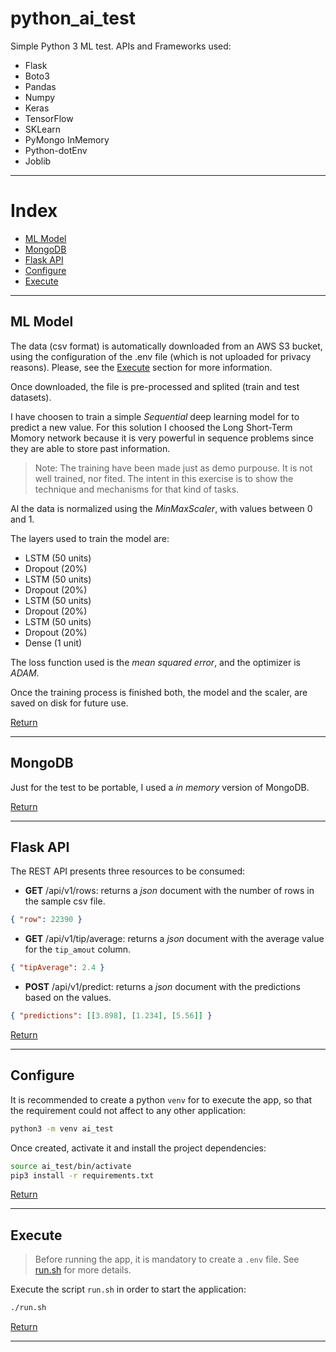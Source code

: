 # python_ai_test

Simple Python 3 ML test. APIs and Frameworks used: 
- Flask
- Boto3
- Pandas
- Numpy
- Keras
- TensorFlow
- SKLearn
- PyMongo InMemory
- Python-dotEnv
- Joblib

---

# Index

* [ML Model](#ML-Model)
* [MongoDB](#MongoDB)
* [Flask API](#Flask-API)
* [Configure](#Configure)
* [Execute](#Execute)

---

## ML Model

The data (csv format) is automatically downloaded from an AWS S3 bucket, using the configuration of the .env file (which is not uploaded for privacy reasons). Please, see the [Execute](#execute) section for more information.

Once downloaded, the file is pre-processed and splited (train and test datasets).

I have choosen to train a simple _Sequential_ deep learning model for to predict a new value. For this solution I choosed the Long Short-Term Momory network because it is very powerful in sequence problems since they are able to store past information.

> Note: The training have been made just as demo purpouse. It is not well trained, nor fited. The intent in this exercise is to show the technique and mechanisms for that kind of tasks.

Al the data is normalized using the _MinMaxScaler_, with values between 0 and 1.

The layers used to train the model are:
- LSTM (50 units)
- Dropout (20%)
- LSTM (50 units)
- Dropout (20%)
- LSTM (50 units)
- Dropout (20%)
- LSTM (50 units)
- Dropout (20%)
- Dense (1 unit)

The loss function used is the _mean squared error_, and the optimizer is _ADAM_.

Once the training process is finished both, the model and the scaler, are saved on disk for future use.

[Return](#index)

---

## MongoDB

Just for the test to be portable, I used a _in memory_ version of MongoDB.

[Return](#index)

---

## Flask API

The REST API presents three resources to be consumed:

- **GET** /api/v1/rows: returns a _json_ document with the number of rows in the sample csv file.
```json
{ "row": 22390 }
```
- **GET** /api/v1/tip/average: returns a _json_ document with the average value for the `tip_amout` column.
```json
{ "tipAverage": 2.4 }
```
- **POST** /api/v1/predict: returns a _json_ document with the predictions based on the values.
```json
{ "predictions": [[3.898], [1.234], [5.56]] }
```

[Return](#index)

---

## Configure

It is recommended to create a python `venv` for to execute the app, so that the requirement could not affect to any other application:

```bash
python3 -m venv ai_test
```

Once created, activate it and install the project dependencies:

```bash
source ai_test/bin/activate
pip3 install -r requirements.txt
```

[Return](#index)

---

## Execute

> Before running the app, it is mandatory to create a `.env` file. See [run.sh](./run.sh) for more details.

Execute the script `run.sh` in order to start the application:

```bash
./run.sh
```

[Return](#index)

---
